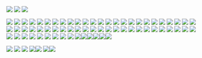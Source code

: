 

![](https://i.postimg.cc/jq4hBZD6/Untitled1445-20230807101953.png)
[![](https://file.garden/Zlc_rlwZaj3gLlZ-/Untitled39_20240531153530.png)](https://bundlrs.cc/bIackIung)
![](https://i.postimg.cc/jq4hBZD6/Untitled1445-20230807101953.png)




![](https://64.media.tumblr.com//tumblr_pbdnbphVX21xz2nuuo2_100.gif) ![](https://64.media.tumblr.com/013f6afe7b85ab7af6b95c176f02521f/7c3dd077ed76e2f9-65/s250x400/f1cc12da865accaa3ee70d8d08a4d8321ca28c39.jpg) ![](https://64.media.tumblr.com/dd8819522e5cfe8b7db8836f4fe53ac4/94152cface8e71f3-6b/s100x200/1f2420ba30694cec0386552579e05fcba53888a3.gifv)
![](https://i.imgur.com/Z80bjRI.gif) ![](https://64.media.tumblr.com/7b83eedbf46ba7527794d27262eb9f3d/tumblr_ptqxprOPyY1xbgu08o8_100.gifv) ![](https://64.media.tumblr.com/a37064fc9c009328c5890f6d57ff016d/tumblr_pw9859VfCE1xbgu08o7_100.gifv) ![](https://wilardo.crd.co/assets/images/gallery11/a08f3305.png?v=5ca3d6da)
 ![](https://wilardo.crd.co/assets/images/gallery16/aa2ea780.png?v=5ca3d6da) ![](https://wilardo.crd.co/assets/images/gallery16/a292ba52.png?v=5ca3d6da) ![](https://wilardo.crd.co/assets/images/gallery11/353f1847.png?v=5ca3d6da) ![](https://64.media.tumblr.com/626f158e91792b79556f086b8b22ff22/1ff48637beb04398-ae/s100x200/c47325d686c44805d95afae2a537ff27fe7cb128.pnj)
![](https://64.media.tumblr.com/1135ae61651fba46b5138dbc39718245/tumblr_ptqxprOPyY1xbgu08o6_100.png) ![](https://images-wixmp-ed30a86b8c4ca887773594c2.wixmp.com/f/960b5700-3f6e-4a7e-9b74-8efab247952f/d8zjg0v-5c446697-f01c-4967-8be2-4f99959e642c.png?token=eyJ0eXAiOiJKV1QiLCJhbGciOiJIUzI1NiJ9.eyJzdWIiOiJ1cm46YXBwOjdlMGQxODg5ODIyNjQzNzNhNWYwZDQxNWVhMGQyNmUwIiwiaXNzIjoidXJuOmFwcDo3ZTBkMTg4OTgyMjY0MzczYTVmMGQ0MTVlYTBkMjZlMCIsIm9iaiI6W1t7InBhdGgiOiJcL2ZcLzk2MGI1NzAwLTNmNmUtNGE3ZS05Yjc0LThlZmFiMjQ3OTUyZlwvZDh6amcwdi01YzQ0NjY5Ny1mMDFjLTQ5NjctOGJlMi00Zjk5OTU5ZTY0MmMucG5nIn1dXSwiYXVkIjpbInVybjpzZXJ2aWNlOmZpbGUuZG93bmxvYWQiXX0.Y9HbiNDznqMOzw_KJkz5gVsA35qTB2XqbxgtTq93-xc) ![](https://64.media.tumblr.com/483f2c3c92a9f99e97da9b307cd6ccf5/d9fd9108a97b6316-1e/s100x200/d428013a19e12a41b5ef726561298e5ab9bdb083.png)
![](https://64.media.tumblr.com/95c6ffb71282df33a2e61cf9d81d558f/44e34ad7242114ea-e8/s100x200/d2623953baeb2aeff7a760461556ea64062256f7.png) ![](https://64.media.tumblr.com/2b83573c053161c5247c5632f1ee97fa/102b95093da8e030-f2/s100x200/1e20ca2b29530504cb7e225c0935e1b522c4de3c.gifv) ![](https://i.postimg.cc/3x8RR9DJ/expresso.png)
![](https://i.postimg.cc/1zgyndRP/sorbet-shark.gif) ![](https://i.postimg.cc/g0r3wG6J/d8v2my5.png) ![](https://i.postimg.cc/X7Njf6rH/32517776.png)
![](https://i.postimg.cc/hvcSZHpG/10cbf6a3.png) ![](https://i.postimg.cc/Wz7F2D1b/tumblr_c1da74aa2e62283773ac97f830864d8f_7d93932c_100.webp) ![](https://i.postimg.cc/DyXpcLwb/tumblr_pwdyozj4qK1xbgu08o9_100.webp)
![](https://i.postimg.cc/8PsXSgZ1/f6a22549.png) ![](https://i.postimg.cc/qR0ZVt5Y/38a8ff0e.gif) ![](https://i.postimg.cc/SNr9Dn6R/pinkcat.gif)
![](https://i.postimg.cc/cL9BfJGb/tumblr_85463805b8ed93be565df6efa5d6fc03_847b1ee5_100.webp) ![](https://i.postimg.cc/gc6DZhsX/tumblr_inline_pe6lntIIZX1v11djx_1280.gif) ![](https://i.postimg.cc/MK8xVy7v/c7b4aa44.png)
![](https://64.media.tumblr.com/f7fa7d8af1ae3c4d915c9195cf6b0395/4d5c6f64fbf3cb0b-6e/s100x200/27b110ba586e17bf0c4842362fc6de2bc24a76a8.png) ![](https://images-wixmp-ed30a86b8c4ca887773594c2.wixmp.com/f/792db65f-e92e-4a87-b824-cc83dada2bb3/d6tkwe6-c7d86b6b-c59b-4885-ada1-69bfe63b4d3d.gif?token=eyJ0eXAiOiJKV1QiLCJhbGciOiJIUzI1NiJ9.eyJzdWIiOiJ1cm46YXBwOjdlMGQxODg5ODIyNjQzNzNhNWYwZDQxNWVhMGQyNmUwIiwiaXNzIjoidXJuOmFwcDo3ZTBkMTg4OTgyMjY0MzczYTVmMGQ0MTVlYTBkMjZlMCIsIm9iaiI6W1t7InBhdGgiOiJcL2ZcLzc5MmRiNjVmLWU5MmUtNGE4Ny1iODI0LWNjODNkYWRhMmJiM1wvZDZ0a3dlNi1jN2Q4NmI2Yi1jNTliLTQ4ODUtYWRhMS02OWJmZTYzYjRkM2QuZ2lmIn1dXSwiYXVkIjpbInVybjpzZXJ2aWNlOmZpbGUuZG93bmxvYWQiXX0.9S02HIqvisr3Uuk_Ve3K0-UzDSDe5qMzJLganfkB7jk) ![](https://64.media.tumblr.com/7f06ba415f6b2fcdfeb1ed97bc137367/9a591c2777a533ae-1a/s100x200/05af04dee1ba2152d4642d876cee31c7d0d75223.png) ![](https://64.media.tumblr.com/2fffaae8fb31a6af3a7c8e1c4fb8dd03/9328aa9bfd3300b0-4c/s100x200/73e14be3051c1e24ced491ecff05fa7ede30caf2.gif) ![](https://wilardo.crd.co/assets/images/gallery13/24668037.png?v=d19c95ca) ![](https://wilardo.crd.co/assets/images/gallery16/61942912.png?v=d19c95ca)
 ![](https://wilardo.crd.co/assets/images/gallery13/58558d64.png?v=d19c95ca) ![](https://64.media.tumblr.com/b3652befa10bab8603bd749069e9e3ed/tumblr_pc5eygFpKd1xyc4g9o1_100.jpg) ![](https://files.catbox.moe/oxj59p.gif) ![](https://files.catbox.moe/vuic5c.png) ![](https://wilardo.crd.co/assets/images/gallery08/f682c062.gif?v=d19c95ca) ![](https://wilardo.crd.co/assets/images/gallery08/28e83158.png?v=d19c95c)
![](https://i.imgur.com/eGi7brH.png) ![](https://64.media.tumblr.com/272d89ec37cf70887d383c983794fac2/f06d09507e506cb1-88/s100x200/af7b99e062da63b5c79e7ed9a98b6007df5e73a3.pnj) ![](https://external-media.spacehey.net/media/sSN1i5UkFUSQmKtpL6A8usO_98D_4R-uO04OwJIqbHJ8=/https://i.ibb.co/ysDbSSC/xd.png) ![](https://external-media.spacehey.net/media/s-4Ih5PqTbax5-ZnCM_jpAGiKDgZGXdLelsyXDM5Zz1g=/https://i.postimg.cc/QM7Dy5yh/d7dv3lv-66e29a93-7b) ![](https://external-media.spacehey.net/media/sJtfXyZngNj7jF_Rp4mV2jCmmn2wptj_UaSJJkDIhYO0=/https://i.postimg.cc/VLDyS4sp/96514967.jpg) ![](https://64.media.tumblr.com/b215094543b0bcaa676d94ca6494fdd7/985e505892f87bca-79/s100x200/5e8110964309e0d39baf553be9494d6d29b33073.png) ![](https://64.media.tumblr.com/87d6fd701f2633e415f57229f2fe83bb/2b2b6411073cf107-0e/s100x200/7068e40b27535a9fac0f5d289e44d74de3eb89d2.gifv) ![](https://64.media.tumblr.com/6b5c0d75a5b73a5e50bfaed16b4d3758/tumblr_pxdti0OBXR1xbgu08o1_100.pnj) ![](https://64.media.tumblr.com/93999031b3c76e9c5b978faf6cc3f5b7/b6671499bfdc6d69-07/s100x200/55e54bbfed59043e596a18d002a51822c97fcbde.gifv) ![](https://64.media.tumblr.com/9245a15dad34f3b6bd5179908407ec73/e16d9c3fd8438e13-af/s100x200/ccf910778204ed13b524dc4db741a009fb08e47c.jpg) ![](https://64.media.tumblr.com/9a7e784aa08c331c2772f423b418e416/39206f329e6e7408-7f/s100x200/060e68fb580d361cc5d3c305a466b4b8dca031a4.pnj) ![](https://64.media.tumblr.com/bb93c4785d115e1a1a1488b83d573d0d/08f7a935e9626706-5d/s250x400/2536edd26a56bacebda235714f6a6214ddb686f7.gifv) ![](https://images-wixmp-ed30a86b8c4ca887773594c2.wixmp.com/f/632cf12a-) ![](https://images-wixmp-ed30a86b8c4ca887773594c2.wixmp.com/f/35c46edd-7ac5-46d2-a647-2f3d9cc54ccd/d9m4pjr-9bc9497a-db3f-4ce4-b33b-e87352211305.gif?token=eyJ0eXAiOiJKV1QiLCJhbGciOiJIUzI1NiJ9.eyJzdWIiOiJ1cm46YXBwOjdlMGQxODg5ODIyNjQzNzNhNWYwZDQxNWVhMGQyNmUwIiwiaXNzIjoidXJuOmFwcDo3ZTBkMTg4OTgyMjY0MzczYTVmMGQ0MTVlYTBkMjZlMCIsIm9iaiI6W1t7InBhdGgiOiJcL2ZcLzM1YzQ2ZWRkLTdhYzUtNDZkMi1hNjQ3LTJmM2Q5Y2M1NGNjZFwvZDltNHBqci05YmM5NDk3YS1kYjNmLTRjZTQtYjMzYi1lODczNTIyMTEzMDUuZ2lmIn1dXSwiYXVkIjpbInVybjpzZXJ2aWNlOmZpbGUuZG93bmxvYWQiXX0.91JvrClNHbZshdhrwK4tQJqw7IiZy0gR7dEqubmTvek) ![](https://images-wixmp-ed30a86b8c4ca887773594c2.wixmp.com/f/ad7ff154-5722-46a2-8d64-641e1c2de0f0/d95obs9-8cdd8f1f-fc02-4a40-ada7-02dda7b6ee9d.png?token=eyJ0eXAiOiJKV1QiLCJhbGciOiJIUzI1NiJ9.eyJzdWIiOiJ1cm46YXBwOjdlMGQxODg5ODIyNjQzNzNhNWYwZDQxNWVhMGQyNmUwIiwiaXNzIjoidXJuOmFwcDo3ZTBkMTg4OTgyMjY0MzczYTVmMGQ0MTVlYTBkMjZlMCIsIm9iaiI6W1t7InBhdGgiOiJcL2ZcL2FkN2ZmMTU0LTU3MjItNDZhMi04ZDY0LTY0MWUxYzJkZTBmMFwvZDk1b2JzOS04Y2RkOGYxZi1mYzAyLTRhNDAtYWRhNy0wMmRkYTdiNmVlOWQucG5nIn1dXSwiYXVkIjpbInVybjpzZXJ2aWNlOmZpbGUuZG93bmxvYWQiXX0.41ki96nuuGekoMiUzLOsdcCUZZiaRoBmXtfz4lTdk4k) ![](https://64.media.tumblr.com/d024e709ccf534612a2fc31248ddbfd7/bc322c27d288fff3-85/s100x200/90323474bcdabe7f8e79e9603eab472242f6120c.png) ![](https://64.media.tumblr.com/303d191205f87c6d66a47425058f2148/bc322c27d288fff3-ef/s250x400/d4cd85f10c5b647b40cdb7b924bc9ea562c67f92.gifv)
![](https://i.imgur.com/wAPtCcD.gif) ![](https://64.media.tumblr.com/9d76c020cadbe86688df06d606d189d7/1830c190cfcbdfbb-4a/s250x400/35dc2e37f4766d0aad262c67cb7ef378b2c0a1c5.gifv)![](https://images-wixmp-ed30a86b8c4ca887773594c2.wixmp.com/f/15ff2f58-6600-411e-8620-956d4320c4e0/day6glz-6f13975b-074e-4fe3-a99b-be2d501bd7ae.png/v1/fill/w_99,h_56,strp/sunflowers_by_glittersludge_day6glz-fullview.png?token=eyJ0eXAiOiJKV1QiLCJhbGciOiJIUzI1NiJ9.eyJzdWIiOiJ1cm46YXBwOjdlMGQxODg5ODIyNjQzNzNhNWYwZDQxNWVhMGQyNmUwIiwiaXNzIjoidXJuOmFwcDo3ZTBkMTg4OTgyMjY0MzczYTVmMGQ0MTVlYTBkMjZlMCIsIm9iaiI6W1t7ImhlaWdodCI6Ijw9NTYiLCJwYXRoIjoiXC9mXC8xNWZmMmY1OC02NjAwLTQxMWUtODYyMC05NTZkNDMyMGM0ZTBcL2RheTZnbHotNmYxMzk3NWItMDc0ZS00ZmUzLWE5OWItYmUyZDUwMWJkN2FlLnBuZyIsIndpZHRoIjoiPD05OSJ9XV0sImF1ZCI6WyJ1cm46c2VydmljZTppbWFnZS5vcGVyYXRpb25zIl19.ZpOMykyw63VwpsPlMK8LuS8WNKZ25M7mZtvN2eCBPJo)![](https://wilardo.crd.co/assets/images/gallery16/c5913323.gif?v=d19c95ca)![](https://64.media.tumblr.com/bfa3c15e9c6314bc6d5b5d036870a003/a42e1e2d02294812-16/s100x200/31cff7f8ae8057702c737f0eafce56cfd70c3535.png)![](https://images-wixmp-ed30a86b8c4ca887773594c2.wixmp.com/f/6ed76751-77a9-4922-9c57-37fb824e6091/d5rj9lf-b3950140-f92f-4a2d-84a0-c57382abdec2.png?token=eyJ0eXAiOiJKV1QiLCJhbGciOiJIUzI1NiJ9.eyJzdWIiOiJ1cm46YXBwOjdlMGQxODg5ODIyNjQzNzNhNWYwZDQxNWVhMGQyNmUwIiwiaXNzIjoidXJuOmFwcDo3ZTBkMTg4OTgyMjY0MzczYTVmMGQ0MTVlYTBkMjZlMCIsIm9iaiI6W1t7InBhdGgiOiJcL2ZcLzZlZDc2NzUxLTc3YTktNDkyMi05YzU3LTM3ZmI4MjRlNjA5MVwvZDVyajlsZi1iMzk1MDE0MC1mOTJmLTRhMmQtODRhMC1jNTczODJhYmRlYzIucG5nIn1dXSwiYXVkIjpbInVybjpzZXJ2aWNlOmZpbGUuZG93bmxvYWQiXX0.VHjGkCyjkEviuP7vyZDQ6W0Vx4Feyt77E1etfCgSGWg)![](https://autism.crd.co/assets/images/gallery05/8b60c391.png?v=f41caa56)

![](https://i.imgur.com/bRpiu1c.gif) ![](https://i.imgur.com/G28jYtm.gif) ![](https://i.imgur.com/397obRw.png) ![](https://i.imgur.com/pNwc36X.gif)![](https://vermillion.drr.ac/assets/images/gallery02/eb3f4032.gif?v=ef52d723) ![](https://vermillion.drr.ac/assets/images/gallery02/f6dad93f.gif?v=ef52d723)![](https://dl4.glitter-graphics.net/pub/2589/2589504avab8qacdv.gif)

